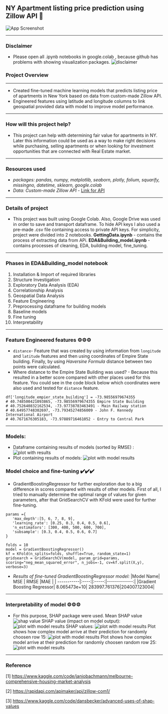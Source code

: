  
## NY Apartment listing price prediction using Zillow API 🏡
 
![App Screenshot](https://cdn.vox-cdn.com/thumbor/n__W88RH2lLfwikcCFBISLOxreE=/0x0:2000x1333/1200x800/filters:focal(837x619:1157x939)/cdn.vox-cdn.com/uploads/chorus_image/image/65368722/171109_06_27_03_5DS_9686.0.jpg)

---
### Disclaimer 
* Please open all .ipynb notebooks in google.colab , because github has problems with showing visualization packages.
![disclaimer](https://snipboard.io/uHI1v5.jpg)
 
### Project Overview 
---
* Created fine-tuned machine learning models that predicts listing price of apartments in New York based on data from custom-made Zillow API.
* Engineered features using latitude and longitude columns to link geospatial provided data with model to improve model performance.
---
### How will this project help? 
* This project can help with determining fair value for apartments in NY. Later this information could be used as a way to make right decisions while purchasing, selling apartments or when looking for investment opportunities that are connected with Real Estate market.
---
### Resources used 
* *packages: pandas, numpy, matplotlib, seaborn, plotly, folium, squarify, missingno, datetime, sklearn, google.colab*
* *Data: Custom-made Zillow API* - [Link for API](https://rapidapi.com/apimaker/api/zillow-com1/)
---
### Details of project 
* This project was built using Google Colab. Also, Google Drive was used in order to save and transport dataframe. To hide API keys I also used a pre-made .csv file containing access to private API keys. For simplicity, project were divided into 2 notebooks. **GettingData.ipynb** - contains the process of extracting data from APi. **EDA&Building_model.ipynb** - contains processes of cleaning, EDA, building model, fine_tuning.
---
### Phases in EDA&Building_model notebook
1. Installation & Import of required libraries
2. Structure Investigation
3. Exploratory Data Analysis (EDA)
4. Correlationship Analysis
5. Geospatial Data Analysis
6. Feature Engineering
7. Preprocessing dataframe for building models
8. Baseline models
9. Fine tuning
10. Interpretability
---
### Feature Engineered features ⚙️⚙️⚙️
* `distance`- Feature that was created by using information from `longitude` and `latitude` features and then using coordinates of Empire State building. Finally, by using *Haversine Formula* distance between two points were calculated.
* Where distance to the Empire State Building was used?  - Because this resulted in a better score compared with other places used for this feature. You could see in the code block below which coordinates were also used and tested for `distance` feature.
``` df['latitude_empier_state_building'] =40.748500421093865
df['longitude_empier_state_building'] = -73.98556979674355
# 40.748500421093865, -73.98556979674355 Empire State Building
# 40.752640832162534, -73.97738783463491 - Main Railway station
# 40.64957748302697, -73.79345274856009 - John F. Kennedy International Airport
# 40.7671676305183, -73.97889716461052 - Entry to Central Park
```
---
### Models: 
* Dataframe containing results of models (sorted by RMSE) :
![plot with results](https://snipboard.io/ru8mR2.jpg)
* Plot containing results of models:
![plot with model results](https://snipboard.io/ec4rdV.jpg)
 
### Model choice and fine-tuning ✔️✔️✔️
* GradientBoostingRegressor for further exploration due to a big difference in scores compared with results of other models. First of all, I tried to manually determine the optimal range of values for given parameters, after that GridSearchCV with KFold were used for further fine-tuning.
```
params ={
   'max_depth':[5, 6, 7, 8, 9],
   'learning_rate': [0.25, 0.3, 0.4, 0.5, 0.6],
   'n_estimators': [300, 400, 500, 600, 700],
   'subsample': [0.3, 0.4, 0.5, 0.6, 0.7]
}
 
folds = 10
model = GradientBoostingRegressor()
kf = KFold(n_splits=folds, shuffle=True, random_state=1)
gridsearch = GridSearchCV(model, param_grid=params, scoring="neg_mean_squared_error", n_jobs=-1, cv=kf.split(X,y), verbose=3)
```
* *Results of fine-tuned GradientBoostingRegressor model:*
|Model Name| MSE | RMSE            |MAE |
| -----------|:----:|:-----:|-------------:|
|Gradient Boosting Regressor| 8.065473e+10| 283997.761376|204007.123004|
 
---
### Interpretability of model ⚙️⚙️⚙️
* For this purpose, SHAP package were used.
Mean SHAP value
![shap value](https://snipboard.io/LAe2Z6.jpg)
SHAP value (impact on model output):
![plot with model results](https://snipboard.io/i0rpNs.jpg)
SHAP values:
![plot with model results](https://snipboard.io/3oqnTW.jpg)
Plot shows how complex model arrive at their prediction for randomly choosen row 15:
![plot with model results](https://snipboard.io/V48zof.jpg)
Plot shows how complex model arrive at their prediction for randomly choosen random row 25:
![plot with model results](https://snipboard.io/FnyBDf.jpg)
---
### Reference

[1] https://www.kaggle.com/code/janiobachmann/melbourne-comprehensive-housing-market-analysis 

[2] https://rapidapi.com/apimaker/api/zillow-com1/

[3] https://www.kaggle.com/code/dansbecker/advanced-uses-of-shap-values
